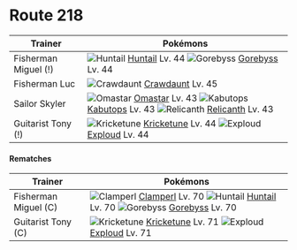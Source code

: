 # Route 218

Trainer                    | Pokémons
---                        | ---
Fisherman Miguel (!)       | ![][367]  [Huntail] Lv. 44  ![][368]  [Gorebyss] Lv. 44
Fisherman Luc              | ![][342]  [Crawdaunt] Lv. 45
Sailor Skyler              | ![][139]  [Omastar] Lv. 43  ![][141]  [Kabutops] Lv. 43  ![][369]  [Relicanth] Lv. 43
Guitarist Tony (!)         | ![][402]  [Kricketune] Lv. 44  ![][295]  [Exploud] Lv. 44

#### Rematches

Trainer                    | Pokémons
---                        | ---
Fisherman Miguel (C)       | ![][366]  [Clamperl] Lv. 70  ![][367]  [Huntail] Lv. 70  ![][368]  [Gorebyss] Lv. 70
Guitarist Tony (C)         | ![][402]  [Kricketune] Lv. 71  ![][295]  [Exploud] Lv. 71


[139]: https://raw.githubusercontent.com/PokeAPI/sprites/master/sprites/pokemon/139.png "Omastar"
[141]: https://raw.githubusercontent.com/PokeAPI/sprites/master/sprites/pokemon/141.png "Kabutops"
[295]: https://raw.githubusercontent.com/PokeAPI/sprites/master/sprites/pokemon/295.png "Exploud"
[342]: https://raw.githubusercontent.com/PokeAPI/sprites/master/sprites/pokemon/342.png "Crawdaunt"
[366]: https://raw.githubusercontent.com/PokeAPI/sprites/master/sprites/pokemon/366.png "Clamperl"
[367]: https://raw.githubusercontent.com/PokeAPI/sprites/master/sprites/pokemon/367.png "Huntail"
[368]: https://raw.githubusercontent.com/PokeAPI/sprites/master/sprites/pokemon/368.png "Gorebyss"
[369]: https://raw.githubusercontent.com/PokeAPI/sprites/master/sprites/pokemon/369.png "Relicanth"
[402]: https://raw.githubusercontent.com/PokeAPI/sprites/master/sprites/pokemon/402.png "Kricketune"
[Omastar]: /pokemon_changes/139.md
[Kabutops]: /pokemon_changes/141.md
[Exploud]: /pokemon_changes/295.md
[Crawdaunt]: /pokemon_changes/342.md
[Clamperl]: /pokemon_changes/366.md
[Huntail]: /pokemon_changes/367.md
[Gorebyss]: /pokemon_changes/368.md
[Relicanth]: /pokemon_changes/369.md
[Kricketune]: /pokemon_changes/402.md
